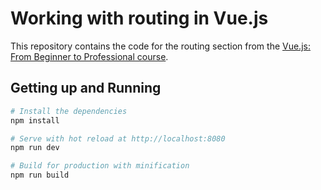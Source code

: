 # Working with routing in Vue.js

This repository contains the code for the routing section from the [Vue.js: From Beginner to Professional course](https://codingexplained.com/l/github/vue-js-github).

## Getting up and Running

``` bash
# Install the dependencies
npm install

# Serve with hot reload at http://localhost:8080
npm run dev

# Build for production with minification
npm run build
```